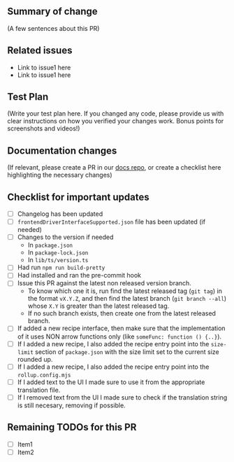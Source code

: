 ## Summary of change

(A few sentences about this PR)

## Related issues

-   Link to issue1 here
-   Link to issue1 here

## Test Plan

(Write your test plan here. If you changed any code, please provide us with clear instructions on how you verified your changes work. Bonus points for screenshots and videos!)

## Documentation changes

(If relevant, please create a PR in our [docs repo](https://github.com/supertokens/docs), or create a checklist here highlighting the necessary changes)

## Checklist for important updates

-   [ ] Changelog has been updated
-   [ ] `frontendDriverInterfaceSupported.json` file has been updated (if needed)
-   [ ] Changes to the version if needed
    -   In `package.json`
    -   In `package-lock.json`
    -   In `lib/ts/version.ts`
-   [ ] Had run `npm run build-pretty`
-   [ ] Had installed and ran the pre-commit hook
-   [ ] Issue this PR against the latest non released version branch.
    -   To know which one it is, run find the latest released tag (`git tag`) in the format `vX.Y.Z`, and then find the latest branch (`git branch --all`) whose `X.Y` is greater than the latest released tag.
    -   If no such branch exists, then create one from the latest released branch.
-   [ ] If added a new recipe interface, then make sure that the implementation of it uses NON arrow functions only (like `someFunc: function () {..}`).
-   [ ] If I added a new recipe, I also added the recipe entry point into the `size-limit` section of `package.json` with the size limit set to the current size rounded up.
-   [ ] If I added a new recipe, I also added the recipe entry point into the `rollup.config.mjs`
-   [ ] If I added text to the UI I made sure to use it from the appropriate translation file.
-   [ ] If I removed text from the UI I made sure to check if the translation string is still necesary, removing if possible.

## Remaining TODOs for this PR

-   [ ] Item1
-   [ ] Item2
